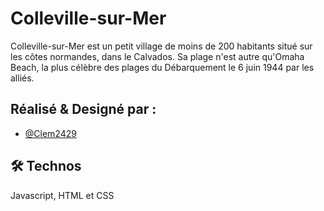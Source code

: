 
# Colleville-sur-Mer

Colleville-sur-Mer est un petit village de moins de 200 habitants situé sur les côtes normandes, dans le Calvados. Sa plage n'est autre qu'Omaha Beach, la plus célèbre des plages du Débarquement le 6 juin 1944 par les alliés.


## Réalisé & Designé par :

- [@Clem2429](https://www.github.com/clem2429)


## 🛠 Technos
Javascript, HTML et CSS